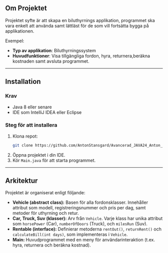 ## Om Projektet

Projektet syfte är att skapa en biluthyrnings applikation, programmet ska vara enkelt att använda samt lättläst för de som vill fortsätta bygga på applikationen.

Exempel:
- **Typ av applikation**: Biluthyrningssystem
- **Huvudfunktioner**: Visa tillgängliga fordon, hyra, returnera,beräkna kostnaden samt avsluta programmet.

---

## Installation

### Krav
- Java 8 eller senare
- IDE som IntelliJ IDEA eller Eclipse

### Steg för att installera
1. Klona repot:
    ```bash
    git clone https://github.com/AntonStansgard/Avancerad_JAVA24_Anton_Stansg-rd_Uppgift1.git
    ```
2. Öppna projektet i din IDE.
3. Kör `Main.java` för att starta programmet.

---

## Arkitektur

Projektet är organiserat enligt följande:

- **Vehicle (abstract class):** Basen för alla fordonsklasser. Innehåller attribut som modell, registreringsnummer och pris per dag, samt metoder för uthyrning och retur.
- **Car, Truck, Suv (klasser):** Arv från `Vehicle`. Varje klass har unika attribut som `horsePower` (Car), `numberOfDoors` (Truck), och `milesRun` (Suv).
- **Rentable (interface):** Definierar metoderna `rentOut()`, `returnRent()` och `calculateBill(int days)`, som implementeras i `Vehicle`.
- **Main:** Huvudprogrammet med en meny för användarinteraktion (t.ex. hyra, returnera och beräkna kostnad).



